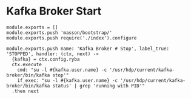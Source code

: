 
# Kafka Broker Start

    module.exports = []
    module.exports.push 'masson/bootstrap/'
    module.exports.push require('./index').configure

    module.exports.push name: 'Kafka Broker # Stop', label_true: 'STOPPED', handler: (ctx, next) ->
      {kafka} = ctx.config.ryba
      ctx.execute
        cmd: "su -l #{kafka.user.name} -c '/usr/hdp/current/kafka-broker/bin/kafka stop'"
        if_exec: "su -l #{kafka.user.name} -c '/usr/hdp/current/kafka-broker/bin/kafka status' | grep 'running with PID'"
      .then next
